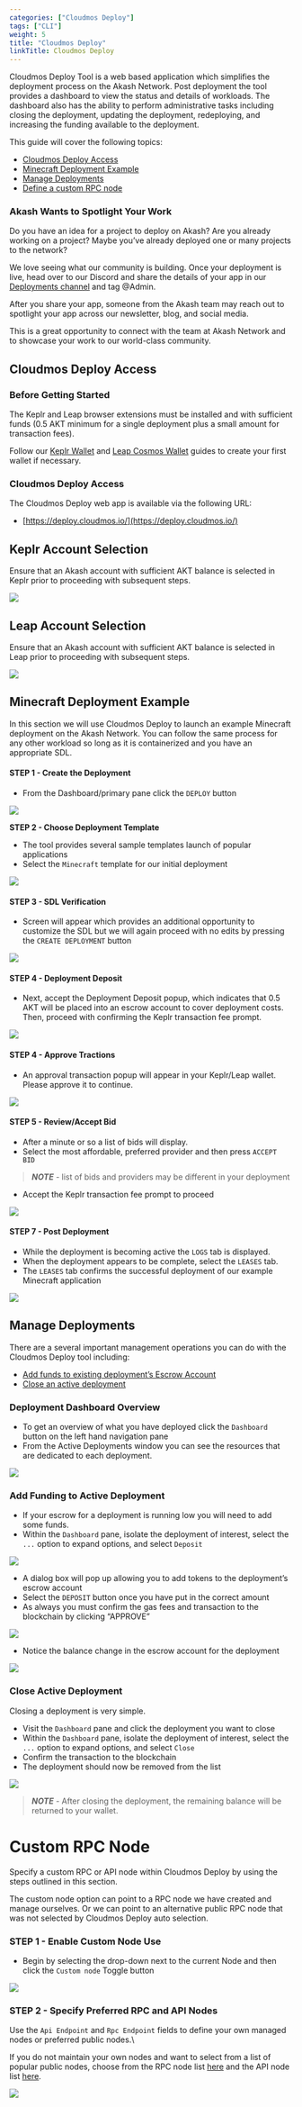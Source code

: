 ```yaml
---
categories: ["Cloudmos Deploy"]
tags: ["CLI"]
weight: 5
title: "Cloudmos Deploy"
linkTitle: Cloudmos Deploy
---
```


Cloudmos Deploy Tool is a web based application which simplifies the deployment process on the Akash Network. Post deployment the tool provides a dashboard to view the status and details of workloads. The dashboard also has the ability to perform administrative tasks including closing the deployment, updating the deployment, redeploying, and increasing the funding available to the deployment.

This guide will cover the following topics:

- [Cloudmos Deploy Access](#cloudmos-deploy-access)
- [Minecraft Deployment Example](#minecraft-deployment-example)
- [Manage Deployments](#manage-deployments)
- [Define a custom RPC node](#custom-rpc-node)

### Akash Wants to Spotlight Your Work

Do you have an idea for a project to deploy on Akash? Are you already working on a project? Maybe you’ve already deployed one or many projects to the network?

We love seeing what our community is building. Once your deployment is live, head over to our Discord and share the details of your app in our [Deployments channel](https://discord.com/channels/747885925232672829/771909909335506955) and tag @Admin.

After you share your app, someone from the Akash team may reach out to spotlight your app across our newsletter, blog, and social media.

This is a great opportunity to connect with the team at Akash Network and to showcase your work to our world-class community.

## Cloudmos Deploy Access

### **Before Getting Started**

The Keplr and Leap browser extensions must be installed and with sufficient funds (0.5 AKT minimum for a single deployment plus a small amount for transaction fees).

Follow our [Keplr Wallet](/docs/getting-started/token-and-wallets/#keplr-wallet) and [Leap Cosmos Wallet](/docs/getting-started/token-and-wallets/#leap-cosmos-wallet) guides to create your first wallet if necessary.

### **Cloudmos Deploy Access**

The Cloudmos Deploy web app is available via the following URL:

- [https://deploy.cloudmos.io/](https://deploy.cloudmos.io/)

## Keplr Account Selection

Ensure that an Akash account with sufficient AKT balance is selected in Keplr prior to proceeding with subsequent steps.

![](../../assets/keplr_wallet.png)

## Leap Account Selection

Ensure that an Akash account with sufficient AKT balance is selected in Leap prior to proceeding with subsequent steps.

![](../../assets/leapwallet.png)

## Minecraft Deployment Example

In this section we will use Cloudmos Deploy to launch an example Minecraft deployment on the Akash Network. You can follow the same process for any other workload so long as it is containerized and you have an appropriate SDL.

#### **STEP 1 - Create the Deployment**

- From the Dashboard/primary pane click the `DEPLOY` button

![](../../assets/cloudCreateDeployment.png)

**STEP 2 - Choose Deployment Template**

- The tool provides several sample templates launch of popular applications
- Select the `Minecraft` template for our initial deployment

![](../../assets/cloudmosSelectTemplate-1.png)

#### **STEP 3 - SDL Verification**

- Screen will appear which provides an additional opportunity to customize the SDL but we will again proceed with no edits by pressing the `CREATE DEPLOYMENT` button

![](../../assets/cloudmosSDLReview.png)

#### **STEP 4 - Deployment Deposit**
- Next, accept the Deployment Deposit popup, which indicates that 0.5 AKT will be placed into an escrow account to cover deployment costs. Then, proceed with confirming the Keplr transaction fee prompt.

![](../../assets/DeploymentDeposit.png)

#### **STEP 4 - Approve Tractions**
- An approval transaction popup will appear in your Keplr/Leap wallet. Please approve it to continue.

![](../../assets/ApproveTransaction.png)

#### **STEP 5 - Review/Accept Bid**

- After a minute or so a list of bids will display.&#x20;
- Select the most affordable, preferred provider and then press `ACCEPT BID`

> _**NOTE**_ - list of bids and providers may be different in your deployment

- Accept the Keplr transaction fee prompt to proceed

![](../../assets/cloudmosAcceptBid.png)

#### **STEP 7 - Post Deployment**

- While the deployment is becoming active the `LOGS` tab is displayed.
- When the deployment appears to be complete, select the `LEASES` tab.
- The `LEASES` tab confirms the successful deployment of our example Minecraft application

![](../../assets/cloudmosLeasesTab.png)

## Manage Deployments

There are a several important management operations you can do with the Cloudmos Deploy tool including:

- [Add funds to existing deployment’s Escrow Account](#add-funding-to-active-deployment)
- [Close an active deployment](#close-active-deployment)

### **Deployment Dashboard Overview**

- To get an overview of what you have deployed click the `Dashboard` button on the left hand navigation pane
- From the Active Deployments window you can see the resources that are dedicated to each deployment.

![](../../assets/cloudmosDashboard.png)

### **Add Funding to Active Deployment**

- If your escrow for a deployment is running low you will need to add some funds.
- Within the `Dashboard` pane, isolate the deployment of interest, select the `...` option to expand options, and select `Deposit`

![](../../assets/cloudmosAddFunds.png)

- A dialog box will pop up allowing you to add tokens to the deployment’s escrow account
- Select the `DEPOSIT` button once you have put in the correct amount
- As always you must confirm the gas fees and transaction to the blockchain by clicking “APPROVE”

![](../../assets/cloudmosSpecifyDeposit.png)

- Notice the balance change in the escrow account for the deployment

![](../../assets/cloudmosDepositUpdated.png)

### **Close Active Deployment**

Closing a deployment is very simple.

- Visit the `Dashboard` pane and click the deployment you want to close
- Within the `Dashboard` pane, isolate the deployment of interest, select the `...` option to expand options, and select `Close`
- Confirm the transaction to the blockchain
- The deployment should now be removed from the list

![](../../assets/cloudmosDeploymentClose.png)

> _**NOTE**_ - After closing the deployment, the remaining balance will be returned to your wallet.

# Custom RPC Node

Specify a custom RPC or API node within Cloudmos Deploy by using the steps outlined in this section.&#x20;

The custom node option can point to a RPC node we have created and manage ourselves. Or we can point to an alternative public RPC node that was not selected by Cloudmos Deploy auto selection.

### STEP 1 - Enable Custom Node Use

- Begin by selecting the drop-down next to the current Node and then click the `Custom node` Toggle button

![](../../assets/cloudmosCustomNode.png)

### STEP 2 - Specify Preferred RPC and API Nodes

Use the `Api Endpoint` and `Rpc Endpoint` fields to define your own managed nodes or preferred public nodes.\

If you do not maintain your own nodes and want to select from a list of popular public nodes, choose from the RPC node list [here](https://github.com/akash-network/net/blob/master/mainnet/rpc-nodes.txt) and the API node list [here](https://github.com/akash-network/net/blob/master/mainnet/api-nodes.txt).

![](../../assets/cloudmosSpecifyCustomNode.png)

